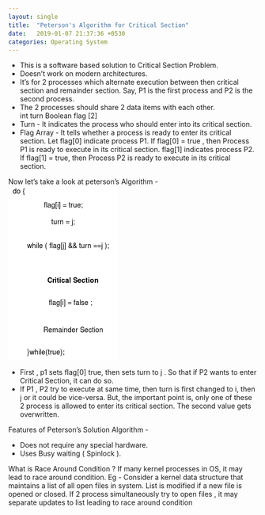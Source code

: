 ```yaml
---
layout: single
title:  "Peterson's Algorithm for Critical Section"
date:   2019-01-07 21:37:36 +0530
categories: Operating System
---
```

<ul>
    <li> This is a software based solution to Critical Section Problem. </li>
    <li> Doesn’t work on modern architectures. </li>
    <li> It’s for 2 processes which alternate execution between then critical section and remainder section. Say, P1 is the first process and P2 is the second process.</li>
    <li> The 2 processes should share 2 data items with each other.</li>
                  int turn  
                  Boolean flag [2]
    <li> Turn - It indicates the process who should enter into its critical section.</li>
    <li> Flag Array - It tells whether a process is ready to enter its critical section. Let flag[0] indicate process P1. If flag[0] = true , then Process P1 is ready to execute in its critical section. flag[1] indicates process P2. If flag[1] = true, then Process P2 is ready to execute in its critical section.</li>
</ul>

   Now let’s take a look at peterson’s Algorithm -
   ![peterson algorithm](/assets/images/peterson.png)


<ul>
	<li> First , p1 sets flag[0] true, then sets turn to j . So that if  P2 wants to enter Critical Section, it can do so.</li>
    <li> If P1 , P2 try to execute at same time, then turn is first changed to i, then j or it could be vice-versa. But, the important point is, only one of these 2 process is allowed to enter its critical section. The second value gets overwritten. </li>
</ul>
Features of Peterson’s Solution Algorithm -
<ul>
    <li> Does not require any special hardware.</li>
    <li>Uses Busy waiting ( Spinlock ).</li>
</ul>

What is Race Around Condition ?
If many kernel processes in OS, it may lead to race around condition.
Eg - Consider a kernel data structure that maintains a list of all open files in system. List is modified if a new file is opened or closed. If 2 process simultaneously try to open files , it may separate updates to list leading to race around condition 





